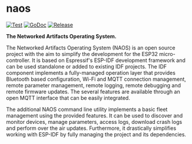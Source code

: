 # naos

[![Test](https://github.com/256dpi/naos/actions/workflows/test.yml/badge.svg)](https://github.com/256dpi/naos/actions/workflows/test.yml)
[![GoDoc](https://godoc.org/github.com/256dpi/naos?status.svg)](http://godoc.org/github.com/256dpi/naos)
[![Release](https://img.shields.io/github/release/256dpi/naos.svg)](https://github.com/256dpi/naos/releases)

**The Networked Artifacts Operating System.**

The Networked Artifacts Operating System (NAOS) is an open source project with the aim to simplify the development for
the ESP32 micro-controller. It is based on Espressif's ESP-IDF development framework and can be used standalone or
added to existing IDF projects. The IDF component implements a fully-managed operation layer that provides Bluetooth based
configuration, Wi-Fi and MQTT connection management, remote parameter management, remote logging, remote debugging and
remote firmware updates. The several features are available through an open MQTT interface that can be easily integrated.

The additional NAOS command line utility implements a basic fleet management using the provided features. It can be used
to discover and monitor devices, manage parameters, access logs, download crash logs and perform over the air updates.
Furthermore, it drastically simplifies working with ESP-IDF by fully managing the project and its dependencies.
